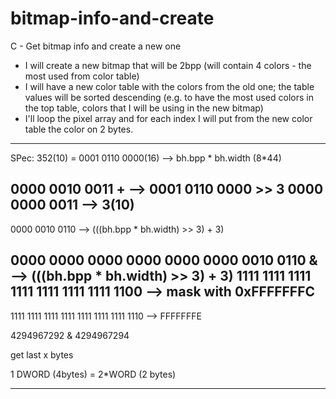 # bitmap-info-and-create
C - Get bitmap info and create a new one

- I will create a new bitmap that will be 2bpp (will contain 4 colors - the most used from color table)
- I will have a new color table with the colors from the old one; the table values will be sorted descending (e.g. to have the most used colors in the top table, colors that I will be using in the new bitmap)
- I'll loop the pixel array and for each index I will put from the new color table the color on 2 bytes.
  
-------------------------------------------
SPec:
352(10) = 0001 0110 0000(16) --> bh.bpp * bh.width (8*44)

0000 0010 0011 +    --> 0001 0110 0000 >> 3
0000 0000 0011      --> 3(10)
----------------
0000 0010 0110      --> (((bh.bpp * bh.width) >> 3) + 3)

0000 0000 0000 0000 0000 0000 0010 0110 &   --> (((bh.bpp * bh.width) >> 3) + 3)
1111 1111 1111 1111 1111 1111 1111 1100     --> mask with 0xFFFFFFFC
-----------------------------------------
1111 1111 1111 1111 1111 1111 1111 1110     --> FFFFFFFE


4294967292 & 4294967294

get last x bytes

1 DWORD (4bytes) = 2*WORD (2 bytes)

-------------------------------------------
